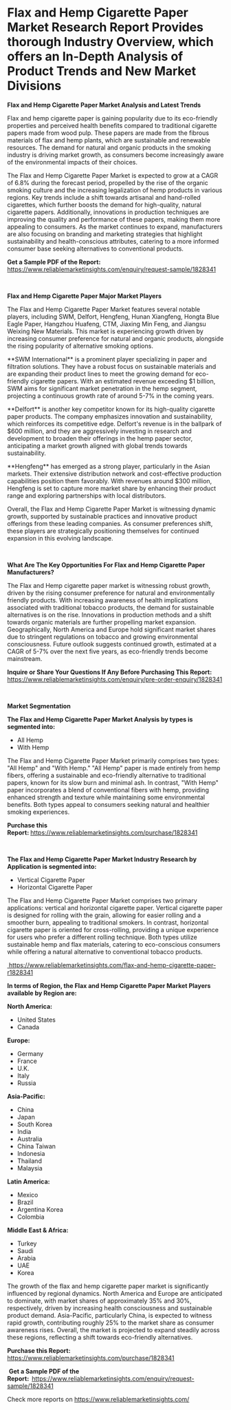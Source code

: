 <p><h1>Flax and Hemp Cigarette Paper Market Research Report Provides thorough Industry Overview, which offers an In-Depth Analysis of Product Trends and New Market Divisions</h1></p><p><strong>Flax and Hemp Cigarette Paper Market Analysis and Latest Trends</strong></p>
<p><p>Flax and hemp cigarette paper is gaining popularity due to its eco-friendly properties and perceived health benefits compared to traditional cigarette papers made from wood pulp. These papers are made from the fibrous materials of flax and hemp plants, which are sustainable and renewable resources. The demand for natural and organic products in the smoking industry is driving market growth, as consumers become increasingly aware of the environmental impacts of their choices.</p><p>The Flax and Hemp Cigarette Paper Market is expected to grow at a CAGR of 6.8% during the forecast period, propelled by the rise of the organic smoking culture and the increasing legalization of hemp products in various regions. Key trends include a shift towards artisanal and hand-rolled cigarettes, which further boosts the demand for high-quality, natural cigarette papers. Additionally, innovations in production techniques are improving the quality and performance of these papers, making them more appealing to consumers. As the market continues to expand, manufacturers are also focusing on branding and marketing strategies that highlight sustainability and health-conscious attributes, catering to a more informed consumer base seeking alternatives to conventional products.</p></p>
<p><strong>Get a Sample PDF of the Report:&nbsp;</strong> <a href="https://www.reliablemarketinsights.com/enquiry/request-sample/1828341?utm_campaign=2181&utm_medium=2&utm_source=Github&utm_content=ia&utm_term=05042025&utm_id=flax-and-hemp-cigarette-paper">https://www.reliablemarketinsights.com/enquiry/request-sample/1828341</a></p>
<p>&nbsp;</p>
<p><strong>Flax and Hemp Cigarette Paper Major Market Players</strong></p>
<p><p>The Flax and Hemp Cigarette Paper Market features several notable players, including SWM, Delfort, Hengfeng, Hunan Xiangfeng, Hongta Blue Eagle Paper, Hangzhou Huafeng, CTM, Jiaxing Min Feng, and Jiangsu Weixing New Materials. This market is experiencing growth driven by increasing consumer preference for natural and organic products, alongside the rising popularity of alternative smoking options.</p><p>**SWM International** is a prominent player specializing in paper and filtration solutions. They have a robust focus on sustainable materials and are expanding their product lines to meet the growing demand for eco-friendly cigarette papers. With an estimated revenue exceeding $1 billion, SWM aims for significant market penetration in the hemp segment, projecting a continuous growth rate of around 5-7% in the coming years.</p><p>**Delfort** is another key competitor known for its high-quality cigarette paper products. The company emphasizes innovation and sustainability, which reinforces its competitive edge. Delfort's revenue is in the ballpark of $600 million, and they are aggressively investing in research and development to broaden their offerings in the hemp paper sector, anticipating a market growth aligned with global trends towards sustainability.</p><p>**Hengfeng** has emerged as a strong player, particularly in the Asian markets. Their extensive distribution network and cost-effective production capabilities position them favorably. With revenues around $300 million, Hengfeng is set to capture more market share by enhancing their product range and exploring partnerships with local distributors.</p><p>Overall, the Flax and Hemp Cigarette Paper Market is witnessing dynamic growth, supported by sustainable practices and innovative product offerings from these leading companies. As consumer preferences shift, these players are strategically positioning themselves for continued expansion in this evolving landscape.</p></p>
<p>&nbsp;</p>
<p><strong>What Are The Key Opportunities For Flax and Hemp Cigarette Paper Manufacturers?</strong></p>
<p><p>The Flax and Hemp cigarette paper market is witnessing robust growth, driven by the rising consumer preference for natural and environmentally friendly products. With increasing awareness of health implications associated with traditional tobacco products, the demand for sustainable alternatives is on the rise. Innovations in production methods and a shift towards organic materials are further propelling market expansion. Geographically, North America and Europe hold significant market shares due to stringent regulations on tobacco and growing environmental consciousness. Future outlook suggests continued growth, estimated at a CAGR of 5-7% over the next five years, as eco-friendly trends become mainstream.</p></p>
<p><strong>Inquire or Share Your Questions If Any Before Purchasing This Report:</strong> <a href="https://www.reliablemarketinsights.com/enquiry/pre-order-enquiry/1828341?utm_campaign=2181&utm_medium=2&utm_source=Github&utm_content=ia&utm_term=05042025&utm_id=flax-and-hemp-cigarette-paper">https://www.reliablemarketinsights.com/enquiry/pre-order-enquiry/1828341</a></p>
<p>&nbsp;</p>
<p><strong>Market Segmentation</strong></p>
<p><strong>The Flax and Hemp Cigarette Paper Market Analysis by types is segmented into:</strong></p>
<p><ul><li>All Hemp</li><li>With Hemp</li></ul></p>
<p><p>The Flax and Hemp Cigarette Paper Market primarily comprises two types: "All Hemp" and "With Hemp." "All Hemp" paper is made entirely from hemp fibers, offering a sustainable and eco-friendly alternative to traditional papers, known for its slow burn and minimal ash. In contrast, "With Hemp" paper incorporates a blend of conventional fibers with hemp, providing enhanced strength and texture while maintaining some environmental benefits. Both types appeal to consumers seeking natural and healthier smoking experiences.</p></p>
<p><strong>Purchase this Report:&nbsp;</strong><a href="https://www.reliablemarketinsights.com/purchase/1828341?utm_campaign=2181&utm_medium=2&utm_source=Github&utm_content=ia&utm_term=05042025&utm_id=flax-and-hemp-cigarette-paper">https://www.reliablemarketinsights.com/purchase/1828341</a></p>
<p>&nbsp;</p>
<p><strong>The Flax and Hemp Cigarette Paper Market Industry Research by Application is segmented into:</strong></p>
<p><ul><li>Vertical Cigarette Paper</li><li>Horizontal Cigarette Paper</li></ul></p>
<p><p>The Flax and Hemp Cigarette Paper Market comprises two primary applications: vertical and horizontal cigarette paper. Vertical cigarette paper is designed for rolling with the grain, allowing for easier rolling and a smoother burn, appealing to traditional smokers. In contrast, horizontal cigarette paper is oriented for cross-rolling, providing a unique experience for users who prefer a different rolling technique. Both types utilize sustainable hemp and flax materials, catering to eco-conscious consumers while offering a natural alternative to conventional tobacco products.</p></p>
<p><a href="https://www.reliablemarketinsights.com/flax-and-hemp-cigarette-paper-r1828341?utm_campaign=2181&utm_medium=2&utm_source=Github&utm_content=ia&utm_term=05042025&utm_id=flax-and-hemp-cigarette-paper">&nbsp;https://www.reliablemarketinsights.com/flax-and-hemp-cigarette-paper-r1828341</a></p>
<p><strong>In terms of Region, the Flax and Hemp Cigarette Paper Market Players available by Region are:</strong></p>
<p>
    <p> <strong> North America: </strong>
        <ul>
            <li>United States</li>
            <li>Canada</li>
        </ul>
        </p> 
    <p> <strong> Europe: </strong>
        <ul>
            <li>Germany</li>
            <li>France</li>
            <li>U.K.</li>
            <li>Italy</li>
            <li>Russia</li>
        </ul>
        </p> 
    <p> <strong> Asia-Pacific: </strong>
        <ul>
            <li>China</li>
            <li>Japan</li>
            <li>South Korea</li>
            <li>India</li>
            <li>Australia</li>
            <li>China Taiwan</li>
            <li>Indonesia</li>
            <li>Thailand</li>
            <li>Malaysia</li>
        </ul>
        </p> 
    <p> <strong> Latin America: </strong>
        <ul>
            <li>Mexico</li>
            <li>Brazil</li>
            <li>Argentina Korea</li>
            <li>Colombia</li>
        </ul>
        </p> 
    <p> <strong> Middle East & Africa: </strong>
        <ul>
            <li>Turkey</li>
            <li>Saudi</li>
            <li>Arabia</li>
            <li>UAE</li>
            <li>Korea</li>
        </ul>
    </p>
    </p>
<p><p>The growth of the flax and hemp cigarette paper market is significantly influenced by regional dynamics. North America and Europe are anticipated to dominate, with market shares of approximately 35% and 30%, respectively, driven by increasing health consciousness and sustainable product demand. Asia-Pacific, particularly China, is expected to witness rapid growth, contributing roughly 25% to the market share as consumer awareness rises. Overall, the market is projected to expand steadily across these regions, reflecting a shift towards eco-friendly alternatives.</p></p>
<p><strong>Purchase this Report: </strong><a href="https://www.reliablemarketinsights.com/purchase/1828341?utm_campaign=2181&utm_medium=2&utm_source=Github&utm_content=ia&utm_term=05042025&utm_id=flax-and-hemp-cigarette-paper">https://www.reliablemarketinsights.com/purchase/1828341</a></p>
<p>&nbsp;<strong>Get a Sample PDF of the Report:&nbsp;&nbsp;</strong><a href="https://www.reliablemarketinsights.com/enquiry/request-sample/1828341?utm_campaign=2181&utm_medium=2&utm_source=Github&utm_content=ia&utm_term=05042025&utm_id=flax-and-hemp-cigarette-paper">https://www.reliablemarketinsights.com/enquiry/request-sample/1828341</a></p>
<p><strong></strong></p>
<p>Check more reports on <a href="https://www.reliablemarketinsights.com/?utm_campaign=2181&utm_medium=2&utm_source=Github&utm_content=ia&utm_term=05042025&utm_id=flax-and-hemp-cigarette-paper">https://www.reliablemarketinsights.com/</a></p>